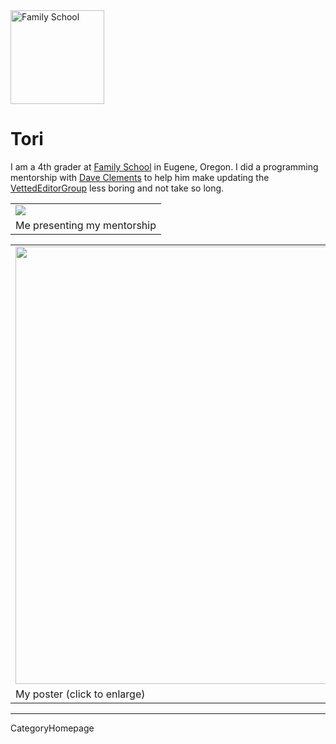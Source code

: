 
<div class='right'><img src="http://www.family.4j.lane.edu/FamilySchool/Splash_files/fs-logo.gif" alt="Family School" width="150" /></div>

# Tori

I am a 4th grader at [Family School](http://www.family.4j.lane.edu/FamilySchool/Splash.html) in Eugene, Oregon.  I did a programming mentorship with [Dave Clements](/src/DaveClements/index.md) to help him make updating the [VettedEditorGroup](/src/VettedEditorGroup/index.md) less boring and not take so long.

<table>
  <tr>
    <td> <img src="/src/ToriR/ToriR.png" /> </td>
  </tr>
  <tr>
    <td> Me presenting my mentorship </td>
  </tr>
</table>


<table>
  <tr>
    <td> <a href='/src/attachment:ToriPoster.png/index.md'><img src="/src/ToriR/ToriPoster.png" alt="" width="700" /></a> </td>
  </tr>
  <tr>
    <td> My poster (click to enlarge) </td>
  </tr>
</table>



----
CategoryHomepage
